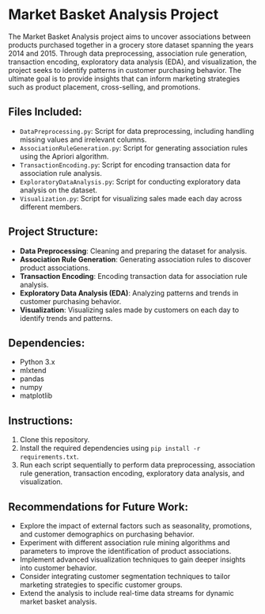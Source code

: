 # Market Basket Analysis Project

The Market Basket Analysis project aims to uncover associations between products purchased together in a grocery store dataset spanning the years 2014 and 2015. Through data preprocessing, association rule generation, transaction encoding, exploratory data analysis (EDA), and visualization, the project seeks to identify patterns in customer purchasing behavior. The ultimate goal is to provide insights that can inform marketing strategies such as product placement, cross-selling, and promotions.

## Files Included:

- `DataPreprocessing.py`: Script for data preprocessing, including handling missing values and irrelevant columns.
- `AssociationRuleGeneration.py`: Script for generating association rules using the Apriori algorithm.
- `TransactionEncoding.py`: Script for encoding transaction data for association rule analysis.
- `ExploratoryDataAnalysis.py`: Script for conducting exploratory data analysis on the dataset.
- `Visualization.py`: Script for visualizing sales made each day across different members.

## Project Structure:

- **Data Preprocessing**: Cleaning and preparing the dataset for analysis.
- **Association Rule Generation**: Generating association rules to discover product associations.
- **Transaction Encoding**: Encoding transaction data for association rule analysis.
- **Exploratory Data Analysis (EDA)**: Analyzing patterns and trends in customer purchasing behavior.
- **Visualization**: Visualizing sales made by customers on each day to identify trends and patterns.

## Dependencies:

- Python 3.x
- mlxtend
- pandas
- numpy
- matplotlib

## Instructions:

1. Clone this repository.
2. Install the required dependencies using `pip install -r requirements.txt`.
3. Run each script sequentially to perform data preprocessing, association rule generation, transaction encoding, exploratory data analysis, and visualization.

## Recommendations for Future Work:

- Explore the impact of external factors such as seasonality, promotions, and customer demographics on purchasing behavior.
- Experiment with different association rule mining algorithms and parameters to improve the identification of product associations.
- Implement advanced visualization techniques to gain deeper insights into customer behavior.
- Consider integrating customer segmentation techniques to tailor marketing strategies to specific customer groups.
- Extend the analysis to include real-time data streams for dynamic market basket analysis.
